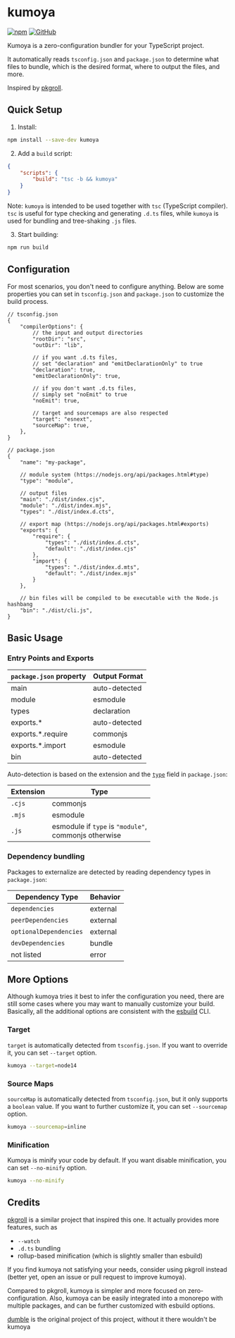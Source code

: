 # kumoya

[![npm](https://img.shields.io/npm/v/kumoya?style=flat-square)](https://www.npmjs.com/package/kumoya)
[![GitHub](https://img.shields.io/github/license/Hoshino-Yumetsuki/kumoya?style=flat-square)](https://github.com/cordiverse/kumoya/blob/master/LICENSE)

Kumoya is a zero-configuration bundler for your TypeScript project.

It automatically reads `tsconfig.json` and `package.json` to determine what files to bundle, which is the desired format, where to output the files, and more.

Inspired by [pkgroll](https://github.com/privatenumber/pkgroll).

## Quick Setup

1. Install:

```sh
npm install --save-dev kumoya
```

2. Add a `build` script:

```json
{
    "scripts": {
        "build": "tsc -b && kumoya"
    }
}
```

Note: `kumoya` is intended to be used together with `tsc` (TypeScript compiler). `tsc` is useful for type checking and generating `.d.ts` files, while `kumoya` is used for bundling and tree-shaking `.js` files.

3. Start building:

```sh
npm run build
```

## Configuration

For most scenarios, you don't need to configure anything. Below are some properties you can set in `tsconfig.json` and `package.json` to customize the build process.

```json5
// tsconfig.json
{
    "compilerOptions": {
        // the input and output directories
        "rootDir": "src",
        "outDir": "lib",

        // if you want .d.ts files,
        // set "declaration" and "emitDeclarationOnly" to true
        "declaration": true,
        "emitDeclarationOnly": true,

        // if you don't want .d.ts files,
        // simply set "noEmit" to true
        "noEmit": true,

        // target and sourcemaps are also respected
        "target": "esnext",
        "sourceMap": true,
    },
}
```

```json5
// package.json
{
    "name": "my-package",

    // module system (https://nodejs.org/api/packages.html#type)
    "type": "module",

    // output files
    "main": "./dist/index.cjs",
    "module": "./dist/index.mjs",
    "types": "./dist/index.d.cts",

    // export map (https://nodejs.org/api/packages.html#exports)
    "exports": {
        "require": {
            "types": "./dist/index.d.cts",
            "default": "./dist/index.cjs"
        },
        "import": {
            "types": "./dist/index.d.mts",
            "default": "./dist/index.mjs"
        }
    },

    // bin files will be compiled to be executable with the Node.js hashbang
    "bin": "./dist/cli.js",
}
```

## Basic Usage

### Entry Points and Exports

| `package.json` property | Output Format |
| ----------------------- | ------------- |
| main                    | auto-detected |
| module                  | esmodule      |
| types                   | declaration   |
| exports.*               | auto-detected |
| exports.*.require       | commonjs      |
| exports.*.import        | esmodule      |
| bin                     | auto-detected |

Auto-detection is based on the extension and the [`type`](https://nodejs.org/api/packages.html#type) field in `package.json`:

| Extension | Type                                                     |
| --------- | -------------------------------------------------------- |
| `.cjs`    | commonjs                                                 |
| `.mjs`    | esmodule                                                 |
| `.js`     | esmodule if `type` is `"module"`, <br>commonjs otherwise |

### Dependency bundling

Packages to externalize are detected by reading dependency types in `package.json`:

| Dependency Type        | Behavior |
| ---------------------- | -------- |
| `dependencies`         | external |
| `peerDependencies`     | external |
| `optionalDependencies` | external |
| `devDependencies`      | bundle   |
| not listed             | error    |

## More Options

Although kumoya tries it best to infer the configuration you need, there are still some cases where you may want to manually customize your build. Basically, all the additional options are consistent with the [esbuild](https://esbuild.github.io) CLI.

### Target

`target` is automatically detected from `tsconfig.json`. If you want to override it, you can set `--target` option.

```sh
kumoya --target=node14
```

### Source Maps

`sourceMap` is automatically detected from `tsconfig.json`, but it only supports a `boolean` value. If you want to further customize it, you can set `--sourcemap` option.

```sh
kumoya --sourcemap=inline
```

### Minification

Kumoya is minify your code by default. If you want disable minification, you can set `--no-minify` option.

```sh
kumoya --no-minify
```

## Credits

[pkgroll](https://github.com/privatenumber/pkgroll) is a similar project that inspired this one. It actually provides more features, such as

- `--watch`
- `.d.ts` bundling
- rollup-based minification (which is slightly smaller than esbuild)

If you find kumoya not satisfying your needs, consider using pkgroll instead (better yet, open an issue or pull request to improve kumoya).

Compared to pkgroll, kumoya is simpler and more focused on zero-configuration. Also, kumoya can be easily integrated into a monorepo with multiple packages, and can be further customized with esbuild options.

[dumble](https://github.com/cordiverse/dumble) is the original project of this project, without it there wouldn't be kumoya
